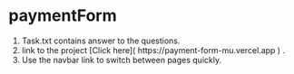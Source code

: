 # paymentForm
<ol>
  <li>Task.txt contains answer to the questions.</li>
  <li>link to the project [Click here]( https://payment-form-mu.vercel.app ) .</li>
  <li>Use the navbar link to switch between pages quickly.</li>
</ol>


